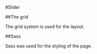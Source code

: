 #Slider

##The grid

The grid system is used for the layout. 

##Sass

Sass was used for the styling of the page.
